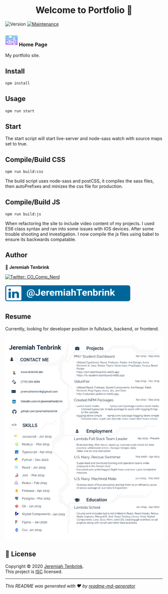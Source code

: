 
<h1 align="center">Welcome to Portfolio 👋</h1>
<p>
  <img alt="Version" src="https://img.shields.io/badge/version-1.0.0-blue.svg?cacheSeconds=2592000" />

  <a href="https://github.com/jeremiahtenbrink/jeremiahtenbrinkhub.io.git/graphs/commit-activity" target="_blank">
    <img alt="Maintenance" src="https://img.shields.io/badge/Maintained%3F-yes-green.svg" />
  </a>
</p>


### <img src="./assets/images/seo-and-web.svg" height="40"> Home Page

My portfolio site. 

## Install

```sh
npm install
```
## Usage

```sh
npm run start
```

## Start
The start script will start live-server and node-sass watch with source maps
 set to true.


## Compile/Build CSS

```shell script
npm run build:css
```

The build script uses node-sass and postCSS, it compiles the sass files, then
 autoPrefixes and minizes the css file for production. 
 
 ## Compile/Build JS
 
 ```shell script
npm run build:js
```

When refactoring the site to include video content of my projects. I used ES6
 class syntax and ran into some issues with IOS devices. After some trouble
  shooting and investigation. I now compile the js files using babel to
   ensure its backwards compatable. 

## Author

👤 **Jeremiah Tenbrink**
<p>
  <a href="https://twitter.com/CO_Comp_Nerd" target="_blank">
    <img alt="Twitter: CO_Comp_Nerd" src="https://img.shields.io/twitter/follow/CO_Comp_Nerd.svg?style=social" />
  </a>
  </p>
  <p>
    <a href="https://www.linkedin.com/in/jeremiahtenbrink/" target="_blank">
        <img alt="LinkedIn: JeremiahTenbrink" src="./assets/images/linkedInBadge.svg" />
      </a>
</p>

## Resume
Currently, looking for developer position in fullstack, backend, or frontend. 


  <a href="https://drive.google.com/file/d/13dwfRXEcEvPOSFiq_GHCyV5nq6pwahVX/view?usp=sharing" target="_blank">
      <img alt="Resume: Jeremiah Tenbrink" src="./assets/images/JeremiahTenbrinkResume.svg" />
    </a>


## 📝 License

Copyright © 2020 [Jeremiah Tenbrink](https://github.com/jeremiahtenbrink).<br />
This project is [ISC](https://github.com/jeremiahtenbrink/jeremiahtenbrinkhub.io.git/blob/master/LICENSE) licensed.

***
_This README was generated with ❤️ by [readme-md-generator](https://github.com/kefranabg/readme-md-generator)_
